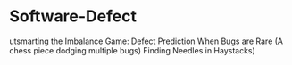 # Software-Defect
utsmarting the Imbalance Game: Defect Prediction When Bugs are Rare (A chess piece dodging multiple bugs) Finding Needles in Haystacks)
